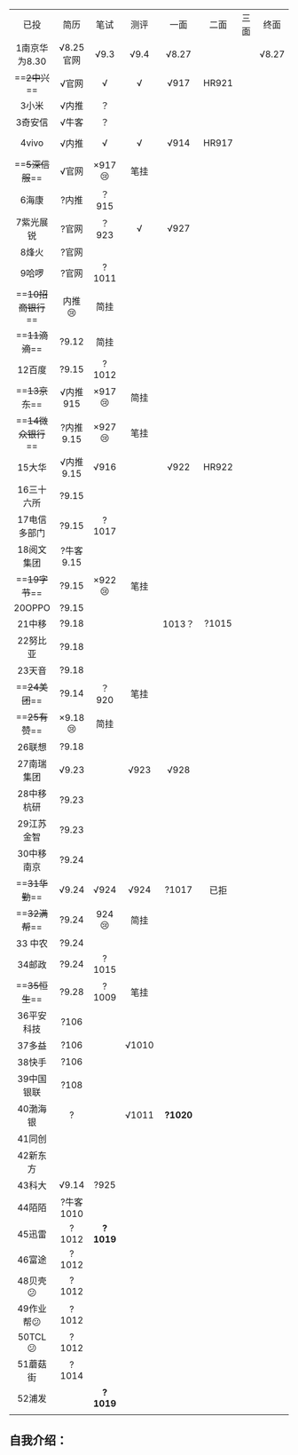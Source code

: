 |                    |            |           |       |           |       |      |       |      |             |
| :----------------: | :--------: | :-------: | :---: | :-------: | :---: | :--: | :---: | :--: | :---------: |
|        已投        |    简历    |   笔试    | 测评  |   一面    | 二面  | 三面 | 终面  | 池子 |    offer    |
|   1南京华为8.30    | √8.25官网  |   √9.3    | √9.4  |   √8.27   |       |      | √8.27 |  ？  |     ？      |
|   ==~~2中兴~~==    |   √官网    |     √     |   √   |   √917    | HR921 |      |       |  √   | :heart:1016 |
|       3小米        |   √内推    |    ？     |       |           |       |      |       |      |             |
|      3奇安信       |   √牛客    |    ？     |       |           |       |      |       |      |             |
|       4vivo        |   √内推    |     √     |   √   |   √914    | HR917 |      |       |  √   | :heart:930  |
|  ==~~5深信服~~==   |   √官网    | ×917:cry: | 笔挂  |           |       |      |       |      |             |
|       6海康        |   ?内推    |   ？915   |       |           |       |      |       |      |             |
|     7紫光展锐      |   ?官网    |   ？923   |   √   |   √927    |       |      |       |  √   |   :smile:   |
|       8烽火        |   ?官网    |           |       |           |       |      |       |      |             |
|       9哈啰        |   ?官网    |   ?1011   |       |           |       |      |       |      |             |
| ==~~10招商银行~~== | 内推:cry:  |   简挂    |       |           |       |      |       |      |             |
|   ==~~11滴滴~~==   |   ?9.12    |   简挂    |       |           |       |      |       |      |             |
|       12百度       |   ?9.15    |   ?1012   |       |           |       |      |       |      |             |
|   ==~~13京东~~==   |  √内推915  | ×917:cry: | 简挂  |           |       |      |       |      |             |
| ==~~14微众银行~~== | ?内推9.15  | ×927:cry: | 笔挂  |           |       |      |       |      |             |
|       15大华       | √内推9.15  |   √916    |       |   √922    | HR922 |      |       |  √   | :heart:1012 |
|     16三十六所     |   ?9.15    |           |       |           |       |      |       |      |             |
|    17电信多部门    |   ?9.15    |   ?1017   |       |           |       |      |       |      |             |
|     18阅文集团     | ?牛客9.15  |           |       |           |       |      |       |      |             |
|   ==~~19字节~~==   |   ?9.15    | ×922:cry: | 笔挂  |           |       |      |       |      |             |
|       20OPPO       |   ?9.15    |           |       |           |       |      |       |      |             |
|       21中移​       |   ?9.18    |           |       |  1013？   | ?1015 |      |       |      |             |
|      22努比亚      |   ?9.18    |           |       |           |       |      |       |      |             |
|       23天音       |   ?9.18    |           |       |           |       |      |       |      |             |
|   ==~~24美团~~==   |   ?9.14    |   ？920   | 笔挂  |           |       |      |       |      |             |
|   ==~~25有赞~~==   | ×9.18:cry: |   简挂    |       |           |       |      |       |      |             |
|       26联想       |   ?9.18    |           |       |           |       |      |       |      |             |
|     27南瑞集团     |   √9.23    |           | √923  |   √928    |       |      |       |      |      ?      |
|     28中移杭研     |   ?9.23    |           |       |           |       |      |       |      |             |
|     29江苏金智     |   ?9.23    |           |       |           |       |      |       |      |             |
|     30中移南京     |   ?9.24    |           |       |           |       |      |       |      |             |
|   ==~~31华勤~~==   |   √9.24    |   √924    | √924  |   ?1017   | 已拒  |      |       |      |             |
|   ==~~32满帮~~==   |   ?9.24    | 924:cry:  | 简挂  |           |       |      |       |      |             |
|      33 中农       |   ?9.24    |           |       |           |       |      |       |      |             |
|       34邮政       |   ?9.24    |   ?1015   |       |           |       |      |       |      |             |
|   ==~~35恒生~~==   |   ?9.28    |   ?1009   | 笔挂  |           |       |      |       |      |             |
|     36平安科技     |    ?106    |           |       |           |       |      |       |      |             |
|       37多益       |    ?106    |           | √1010 |           |       |      |       |      |             |
|       38快手       |    ?106    |           |       |           |       |      |       |      |             |
|     39中国银联     |    ?108    |           |       |           |       |      |       |      |             |
|      40渤海银      |     ?      |           | √1011 | **?1020** |       |      |       |      |             |
|       41同创       |            |           |       |           |       |      |       |      |             |
|      42新东方      |            |           |       |           |       |      |       |      |             |
|       43科大       |   √9.14    |   ?925    |       |           |       |      |       |      |             |
|       44陌陌       | ?牛客1010  |           |       |           |       |      |       |      |             |
|       45迅雷       |   ?1012    | **?1019** |       |           |       |      |       |      |             |
|       46富途       |   ?1012    |           |       |           |       |      |       |      |             |
|  48贝壳:confused:  |   ?1012    |           |       |           |       |      |       |      |             |
| 49作业帮:confused: |   ?1012    |           |       |           |       |      |       |      |             |
|  50TCL:confused:   |   ?1012    |           |       |           |       |      |       |      |             |
|      51蘑菇街      |   ?1014    |           |       |           |       |      |       |      |             |
|       52浦发       |            | **?1019** |       |           |       |      |       |      |             |
|                    |            |           |       |           |       |      |       |      |             |







## 自我介绍：






